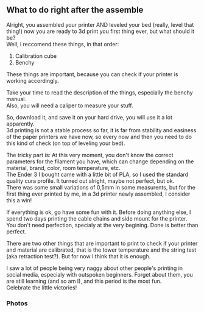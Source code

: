 ## What to do right after the assemble  


Alright, you assembled your printer AND leveled your bed (really, level that thing!) now you are ready to 3d print you first thing ever, but what should it be?  
Well, i reccomend these things, in that order:  

1. Calibration cube
2. Benchy

These things are important, because you can check if your printer is working accordingly.  


Take your time to read the description of the things, especially the benchy manual.  
Also, you will need a caliper to measure your stuff.  

So, download it, and save it on your hard drive, you will use it a lot apparently.  
3d printing is not a stable process so far, it is far from stability and easiness of the paper printers we have now, so every now and then you need to do this kind of check (on top of leveling your bed).  

The tricky part is: At this very moment, you don't know the correct parameters for the filament you have, which can change depending on the material, brand, color, room temperature, etc.  
The Ender 3 I bought came with a little bit of PLA, so I used the standard quality cura profile. 
It turned out alright, maybe not perfect, but ok.  
There was some small variations of 0,5mm in some measurents, but for the first thing ever printed by me, in a 3d printer newly assembled, I consider this a win!  

If everything is ok, go have some fun with it. Before doing anything else, I spend two days printing the cable chains and side mount for the printer.  
You don't need perfection, specialy at the very begining. Done is better than perfect.  

There are two other things that are important to print to check if your printer and material are calibrated, that is the tower temperature and the string test (aka retraction test?). But for now I think that it is enough.  

I saw a lot of people being very naggy about other people's printing in social media, especialy with outspoken beginners. Forget about them, you are still learning (and so am I), and this period is the most fun.  
Celebrate the little victories!  



### Photos
  




